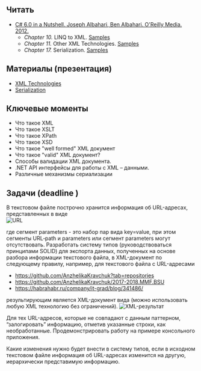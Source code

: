 ## Читать
- [C# 6.0 in a Nutshell. Joseph Albahari, Ben Albahari. O'Reilly Media. 2012.](http://shop.oreilly.com/product/0636920040323.do)
   - *Chapter 10.* LINQ to XML. [Samples](http://www.albahari.com/nutshell/ch10.aspx)
   - *Chapter 11.* Other XML Technologies. [Samples](http://www.albahari.com/nutshell/ch11.aspx)
   - *Chapter 17.* Serialization. [Samples](http://www.albahari.com/nutshell/ch15.aspx)

## Материалы (презентация)
- [XML Technologies](https://github.com/EPM-RD-NETLAB/.NET-Framework-modules/tree/master/M14.%20XML%20Technologies)
- [Serialization](https://github.com/EPM-RD-NETLAB/.NET-Framework-modules/tree/master/M15.%20Serialization)

## Ключевые моменты
   - Что такое XML 
   - Что такое XSLT
   - Что такое XPath
   - Что такое XSD
   - Что такое "well formed" XML документ
   - Что такое "valid" XML документ?
   - Способы валидации XML документа.
   - .NET API интерфейсы для работы с  XML – данными.
   - Различные механизмы сериализации

## Задачи (deadline )
  В текстовом файле построчно хранится информация об URL-адресах, представленных в виде  
  ![URL](https://github.com/AnzhelikaKravchuk/Training.-Spring-2018/blob/master/Pictures/URL.png)

где сегмент parameters - это набор пар вида key=value, при этом сегменты URL‐path и parameters  или сегмент parameters могут отсутствовать. 
Разработать систему типов (руководствоваться принципами SOLID) для экспорта данных, полученных на основе разбора информации текстового файла, в XML-документ по следующему правилу, например, для текстового файла с URL-адресами 
  - https://github.com/AnzhelikaKravchuk?tab=repositories 
  - https://github.com/AnzhelikaKravchuk/2017-2018.MMF.BSU
  - https://habrahabr.ru/company/it-grad/blog/341486/      

результирующим является XML-документ вида (можно использовать любую XML технологию без ограничений).
![XML-результат](https://github.com/AnzhelikaKravchuk/Training.-Spring-2018/blob/master/Pictures/XML.Task.png)

  Для тех URL-адресов, которые не совпадают с данным паттерном, “залогировать” информацию, отметив указанные строки, как необработанные. 
Продемонстрировать работу на примере консольного приложения.  

  Какие изменения нужно будет внести в систему типов, если в исходном  текстовом файле информация об URL-адресах изменится на другую, иерархически представимую информацию.
